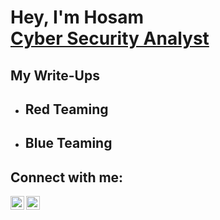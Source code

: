 <h1>Hey, I'm Hosam<br/><a href="https://github.com/h05am10">Cyber Security Analyst</a>

<h2>My Write-Ups</h2>

- <b>Red Teaming</b>
  - 
- <b>Blue Teaming</b>
  - 


<h2>Connect with me:</h2>

[<img align="left" alt="h05am10 | LinkedIn" width="22px" src="https://cdn.jsdelivr.net/npm/simple-icons@v3/icons/linkedin.svg" />][linkedin]
[<img align="left" alt="h05am10 | Instagram" width="22px" src="https://cdn.jsdelivr.net/npm/simple-icons@v3/icons/instagram.svg" />][instagram]

[instagram]: https://www.instagram.com/h05am10/
[linkedin]: https://www.linkedin.com/in/hosam-daoud-988010256/

